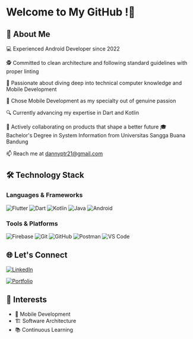 # Welcome to My GitHub !🌟


## 👋 About Me
💻 Experienced Android Developer since 2022

🕵 Committed to clean architecture and following standard guidelines with proper linting

🌱 Passionate about diving deep into technical computer knowledge and Mobile Development

🎯 Chose Mobile Development as my specialty out of genuine passion

🔍 Currently advancing my expertise in Dart and Kotlin

👯 Actively collaborating on products that shape a better future
🎓 Bachelor's Degree in System Information from Universitas Sangga Buana Bandung

📫 Reach me at dannyptr21@gmail.com

## 🛠️ Technology Stack

### Languages & Frameworks
![Flutter](https://img.shields.io/badge/Flutter-02569B?style=for-the-badge&logo=flutter&logoColor=white)
![Dart](https://img.shields.io/badge/Dart-0175C2?style=for-the-badge&logo=dart&logoColor=white)
![Kotlin](https://img.shields.io/badge/Kotlin-0095D5?style=for-the-badge&logo=kotlin&logoColor=white)
![Java](https://img.shields.io/badge/Java-007396?style=for-the-badge&logo=java&logoColor=white)
![Android](https://img.shields.io/badge/Android-3DDC84?style=for-the-badge&logo=android&logoColor=white)

### Tools & Platforms
![Firebase](https://img.shields.io/badge/Firebase-FFCA28?style=for-the-badge&logo=firebase&logoColor=black)
![Git](https://img.shields.io/badge/Git-F05032?style=for-the-badge&logo=git&logoColor=white)
![GitHub](https://img.shields.io/badge/GitHub-181717?style=for-the-badge&logo=github&logoColor=white)
![Postman](https://img.shields.io/badge/Postman-FF6C37?style=for-the-badge&logo=postman&logoColor=white)
![VS Code](https://img.shields.io/badge/VS%20Code-007ACC?style=for-the-badge&logo=visual-studio-code&logoColor=white)

## 🌐 Let's Connect
[![LinkedIn](https://img.shields.io/badge/LinkedIn-0A66C2?style=for-the-badge&logo=linkedin&logoColor=white)](https://www.linkedin.com/in/https://www.linkedin.com/in/danny-putra-pertama)

[![Portfolio](https://img.shields.io/badge/Portfolio-000000?style=for-the-badge&logo=githubpages&logoColor=white)](https://yourportfolio.com)

## 🎯 Interests
- 📱 Mobile Development
- 🏗️ Software Architecture
- 📚 Continuous Learning
